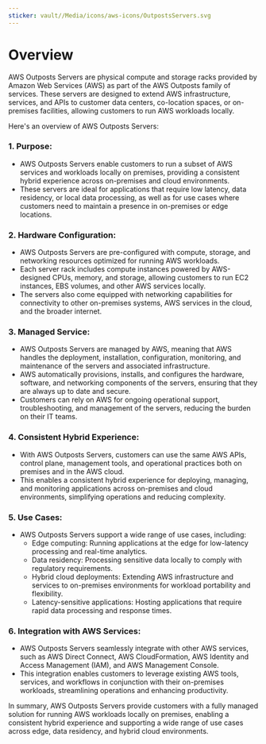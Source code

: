 ```yaml
---
sticker: vault//Media/icons/aws-icons/OutpostsServers.svg
---
```

# Overview

AWS Outposts Servers are physical compute and storage racks provided by Amazon Web Services (AWS) as part of the AWS Outposts family of services. These servers are designed to extend AWS infrastructure, services, and APIs to customer data centers, co-location spaces, or on-premises facilities, allowing customers to run AWS workloads locally.

Here's an overview of AWS Outposts Servers:

### 1. Purpose:

- AWS Outposts Servers enable customers to run a subset of AWS services and workloads locally on premises, providing a consistent hybrid experience across on-premises and cloud environments.
- These servers are ideal for applications that require low latency, data residency, or local data processing, as well as for use cases where customers need to maintain a presence in on-premises or edge locations.

### 2. Hardware Configuration:

- AWS Outposts Servers are pre-configured with compute, storage, and networking resources optimized for running AWS workloads.
- Each server rack includes compute instances powered by AWS-designed CPUs, memory, and storage, allowing customers to run EC2 instances, EBS volumes, and other AWS services locally.
- The servers also come equipped with networking capabilities for connectivity to other on-premises systems, AWS services in the cloud, and the broader internet.

### 3. Managed Service:

- AWS Outposts Servers are managed by AWS, meaning that AWS handles the deployment, installation, configuration, monitoring, and maintenance of the servers and associated infrastructure.
- AWS automatically provisions, installs, and configures the hardware, software, and networking components of the servers, ensuring that they are always up to date and secure.
- Customers can rely on AWS for ongoing operational support, troubleshooting, and management of the servers, reducing the burden on their IT teams.

### 4. Consistent Hybrid Experience:

- With AWS Outposts Servers, customers can use the same AWS APIs, control plane, management tools, and operational practices both on premises and in the AWS cloud.
- This enables a consistent hybrid experience for deploying, managing, and monitoring applications across on-premises and cloud environments, simplifying operations and reducing complexity.

### 5. Use Cases:

- AWS Outposts Servers support a wide range of use cases, including:
    - Edge computing: Running applications at the edge for low-latency processing and real-time analytics.
    - Data residency: Processing sensitive data locally to comply with regulatory requirements.
    - Hybrid cloud deployments: Extending AWS infrastructure and services to on-premises environments for workload portability and flexibility.
    - Latency-sensitive applications: Hosting applications that require rapid data processing and response times.

### 6. Integration with AWS Services:

- AWS Outposts Servers seamlessly integrate with other AWS services, such as AWS Direct Connect, AWS CloudFormation, AWS Identity and Access Management (IAM), and AWS Management Console.
- This integration enables customers to leverage existing AWS tools, services, and workflows in conjunction with their on-premises workloads, streamlining operations and enhancing productivity.

In summary, AWS Outposts Servers provide customers with a fully managed solution for running AWS workloads locally on premises, enabling a consistent hybrid experience and supporting a wide range of use cases across edge, data residency, and hybrid cloud environments.